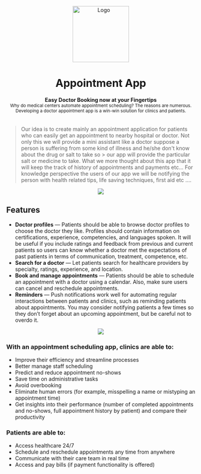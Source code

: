 <p align="center">
  <img src="https://pngimg.com/uploads/stethoscope/stethoscope_PNG39.png" alt="Logo" width="150" height="150" />
</p>
<h1 align="center">Appointment App</h1>
<p align="center">
  <b>Easy Doctor Booking now at your Fingertips</b></br>
  <sub>Why do medical centers automate appointment scheduling? The reasons are numerous. Developing a doctor appointment app is a win-win solution for clinics and patients.<sub>
</p>
 
 <p align="center">
  <img src="https://raw.githubusercontent.com/andreasbm/readme/master/assets/lines/colored.png" img width="5000" height="5" />
</p>

> Our idea is to create mainly an appointment application for patients who can easily get an appointment to nearby hospital or doctor.
> Not only this we will provide a mini assistant like a doctor suppose a person is suffering from some kind of illness and he/she don't know about the drug or salt to take so > our app will provide the particular salt or medicine to take. 
> What we more thought about this app that it will keep the track of history of appointments and payments etc...
> For knowledge perspective the users of our app we will be notifying the person with health related tips, life saving techniques, first aid etc ....

 <p align="center">
  <img src="https://raw.githubusercontent.com/andreasbm/readme/master/assets/lines/colored.png" />
</p>
<h2>Features</h2>
 
* **Doctor profiles** — Patients should be able to browse doctor profiles to choose the doctor they like. Profiles should contain information on certifications, experience, competencies, and languages spoken. It will be useful if you include ratings and feedback from previous and current patients so users can know whether a doctor met the expectations of past patients in terms of communication, treatment, competence, etc. <br />
* **Search for a doctor** — Let patients search for healthcare providers by specialty, ratings, experience, and location.<br />
* **Book and manage appointments** — Patients should be able to schedule an appointment with a doctor using a calendar. Also, make sure users can cancel and reschedule appointments.<br />
* **Reminders** — Push notifications work well for automating regular interactions between patients and clinics, such as reminding patients about appointments. You may consider notifying patients a few times so they don’t forget about an upcoming appointment, but be careful not to overdo it.<br />

 <p align="center">
  <img src="https://raw.githubusercontent.com/andreasbm/readme/master/assets/lines/colored.png" />
</p>


<h3>With an appointment scheduling app, clinics are able to:</h3>

* Improve their efficiency and streamline processes
* Better manage staff scheduling
* Predict and reduce appointment no-shows
* Save time on administrative tasks
* Avoid overbooking
* Eliminate human errors (for example, misspelling a name or mistyping an appointment time)
* Get insights into their performance (number of completed appointments and no-shows, full appointment history by patient) and compare their productivity

<h3>Patients are able to:</h3>

* Access healthcare 24/7
* Schedule and reschedule appointments any time from anywhere
* Communicate with their care team in real time
* Access and pay bills (if payment functionality is offered)

